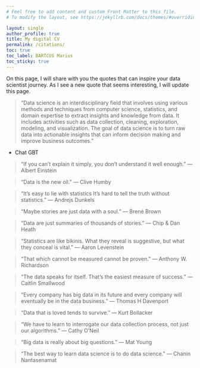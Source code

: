 ```yaml
---
# Feel free to add content and custom Front Matter to this file.
# To modify the layout, see https://jekyllrb.com/docs/themes/#overriding-theme-defaults

layout: single
author_profile: true
title: My digital CV
permalink: /citations/
toc: true
toc_label: BARTCUS Marius
toc_sticky: true
---
```


On this page, I will share with you the quotes that can inspire your data scientist journey. As I see a new quote that seems interesting, I will update this page.

>“Data science is an interdisciplinary field that involves using various methods and techniques from computer science, statistics, and domain expertise to extract insights and knowledge from data. It includes activities such as data collection, cleaning, exploration, modeling, and visualization. The goal of data science is to turn raw data into actionable insights that can inform decision making and improve business outcomes.”
- Chat GBT

>“If you can’t explain it simply, you don’t understand it well enough.”
— Albert Einstein

>“Data is the new oil.”
— Clive Humby

>“It’s easy to lie with statistics It’s hard to tell the truth without statistics.”
— Andrejs Dunkels

>“Maybe stories are just data with a soul.”
— Brené Brown

>“Data are just summaries of thousands of stories.”
— Chip & Dan Heath

>“Statistics are like bikinis. What they reveal is suggestive, but what they conceal is vital.”
— Aaron Levenstein

>“That which cannot be measured cannot be proven.”
— Anthony W. Richardson

>“The data speaks for itself. That’s the easiest measure of success.”
— Caitlin Smallwood

>“Every company has big data in its future and every company will eventually be in the data business.”
— Thomas H Davenport

>“Data that is loved tends to survive.”
— Kurt Bollacker

>“We have to learn to interrogate our data collection process, not just our algorithms.”
— Cathy O’Neil

>“Big data is really about big questions.”
— Mat Young

>“The best way to learn data science is to do data science.”
— Chanin Nantasenamat

